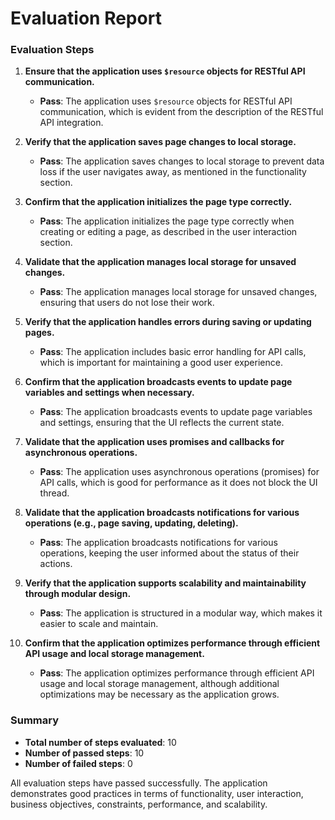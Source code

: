 # Evaluation Report

### Evaluation Steps

1. **Ensure that the application uses `$resource` objects for RESTful API communication.**
   - **Pass**: The application uses `$resource` objects for RESTful API communication, which is evident from the description of the RESTful API integration.

2. **Verify that the application saves page changes to local storage.**
   - **Pass**: The application saves changes to local storage to prevent data loss if the user navigates away, as mentioned in the functionality section.

3. **Confirm that the application initializes the page type correctly.**
   - **Pass**: The application initializes the page type correctly when creating or editing a page, as described in the user interaction section.

4. **Validate that the application manages local storage for unsaved changes.**
   - **Pass**: The application manages local storage for unsaved changes, ensuring that users do not lose their work.

5. **Verify that the application handles errors during saving or updating pages.**
   - **Pass**: The application includes basic error handling for API calls, which is important for maintaining a good user experience.

6. **Confirm that the application broadcasts events to update page variables and settings when necessary.**
   - **Pass**: The application broadcasts events to update page variables and settings, ensuring that the UI reflects the current state.

7. **Validate that the application uses promises and callbacks for asynchronous operations.**
   - **Pass**: The application uses asynchronous operations (promises) for API calls, which is good for performance as it does not block the UI thread.

8. **Validate that the application broadcasts notifications for various operations (e.g., page saving, updating, deleting).**
   - **Pass**: The application broadcasts notifications for various operations, keeping the user informed about the status of their actions.

9. **Verify that the application supports scalability and maintainability through modular design.**
   - **Pass**: The application is structured in a modular way, which makes it easier to scale and maintain.

10. **Confirm that the application optimizes performance through efficient API usage and local storage management.**
    - **Pass**: The application optimizes performance through efficient API usage and local storage management, although additional optimizations may be necessary as the application grows.

### Summary

- **Total number of steps evaluated**: 10
- **Number of passed steps**: 10
- **Number of failed steps**: 0

All evaluation steps have passed successfully. The application demonstrates good practices in terms of functionality, user interaction, business objectives, constraints, performance, and scalability.